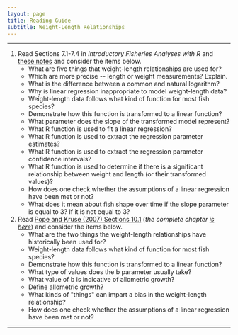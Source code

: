 ```yaml
---
layout: page
title: Reading Guide
subtitle: Weight-Length Relationships
---
```


----

1. Read Sections 7.1-7.4 in *Introductory Fisheries Analyses with R* and [these notes](BKG.html) and consider the items below.
    * What are five things that weight-length relationships are used for?
    * Which are more precise -- length or weight measurements? Explain.
    * What is the difference between a common and natural logarithm?
    * Why is linear regression inappropriate to model weight-length data?
    * Weight-length data follows what kind of function for most fish species?
    * Demonstrate how this function is transformed to a linear function?
    * What parameter does the slope of the transformed model represent?
    * What R function is used to fit a linear regression?
    * What R function is used to extract the regression parameter estimates?
    * What R function is used to extract the regression parameter confidence intervals?
    * What R function is used to determine if there is a significant relationship between weight and length (or their transformed values)?
    * How does one check whether the assumptions of a linear regression have been met or not?
    * What does it mean about fish shape over time if the slope parameter is equal to 3? If it is not equal to 3?
1. Read [Pope and Kruse (2007) Sections 10.1](Pope-Kruse-2007_10_1.pdf) (*the complete chapter [is here](Pope-Kruse-2007.pdf)*) and consider the items below.
    * What are the two things the weight-length relationships have historically been used for?
    * Weight-length data follows what kind of function for most fish species?
    * Demonstrate how this function is transformed to a linear function?
    * What type of values does the b parameter usually take?
    * What value of b is indicative of allometric growth?
    * Define allometric growth?
    * What kinds of "things" can impart a bias in the weight-length relationship?
    * How does one check whether the assumptions of a linear regression have been met or not?

----
